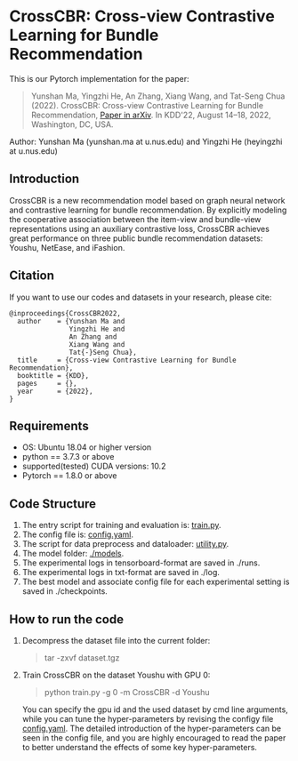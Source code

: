 # CrossCBR: Cross-view Contrastive Learning for Bundle Recommendation
This is our Pytorch implementation for the paper:

>Yunshan Ma, Yingzhi He, An Zhang, Xiang Wang, and Tat-Seng Chua (2022). CrossCBR: Cross-view Contrastive Learning for Bundle Recommendation, [Paper in arXiv](https://arxiv.org/pdf/2206.00242.pdf). In KDD'22, August 14–18, 2022, Washington, DC, USA.

Author: Yunshan Ma (yunshan.ma at u.nus.edu) and Yingzhi He (heyingzhi at u.nus.edu)

## Introduction
CrossCBR is a new recommendation model based on graph neural network and contrastive learning for bundle recommendation. By explicitly modeling the cooperative association between the item-view and bundle-view representations using an auxiliary contrastive loss, CrossCBR achieves great performance on three public bundle recommendation datasets: Youshu, NetEase, and iFashion.

## Citation 
If you want to use our codes and datasets in your research, please cite:
```
@inproceedings{CrossCBR2022,
  author    = {Yunshan Ma and
               Yingzhi He and
               An Zhang and
               Xiang Wang and
               Tat{-}Seng Chua},
  title     = {Cross-view Contrastive Learning for Bundle Recommendation},
  booktitle = {KDD},
  pages     = {},
  year      = {2022},
}
```

## Requirements
* OS: Ubuntu 18.04 or higher version
* python == 3.7.3 or above
* supported(tested) CUDA versions: 10.2
* Pytorch == 1.8.0 or above


## Code Structure
1. The entry script for training and evaluation is: [train.py](https://github.com/mysbupt/CrossCBR/blob/master/train.py).
2. The config file is: [config.yaml](https://github.com/mysbupt/CrossCBR/blob/master/config.yaml).
3. The script for data preprocess and dataloader: [utility.py](https://github.com/mysbupt/CrossCBR/blob/master/utility.py).
4. The model folder: [./models](https://github.com/mysbupt/CrossCBR/tree/master/models).
5. The experimental logs in tensorboard-format are saved in ./runs.
6. The experimental logs in txt-format are saved in ./log.
7. The best model and associate config file for each experimental setting is saved in ./checkpoints.

## How to run the code
1. Decompress the dataset file into the current folder: 

   > tar -zxvf dataset.tgz

4. Train CrossCBR on the dataset Youshu with GPU 0: 

   > python train.py -g 0 -m CrossCBR -d Youshu

   You can specify the gpu id and the used dataset by cmd line arguments, while you can tune the hyper-parameters by revising the configy file [config.yaml](https://github.com/mysbupt/CrossCBR/blob/master/config.yaml). The detailed introduction of the hyper-parameters can be seen in the config file, and you are highly encouraged to read the paper to better understand the effects of some key hyper-parameters.
